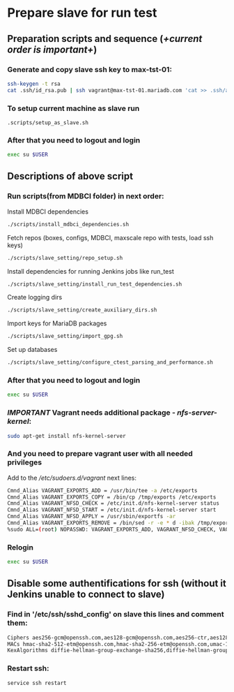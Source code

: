 # Prepare slave for run test

## Preparation scripts and sequence (*+current order is important+*)

### Generate and copy slave ssh key to max-tst-01:
```bash
ssh-keygen -t rsa
cat .ssh/id_rsa.pub | ssh vagrant@max-tst-01.mariadb.com 'cat >> .ssh/authorized_keys' # will ask for vagrant password
```

### To setup current machine as slave run
`.scripts/setup_as_slave.sh`

### After that you need to logout and login
```bash
exec su $USER
```

## Descriptions of above script

### Run scripts(from MDBCI folder) in next order:
Install MDBCI dependencies
```bash
./scripts/install_mdbci_dependencies.sh
```
Fetch repos (boxes, configs, MDBCI, maxscale repo with tests, load ssh keys)
```bash
./scripts/slave_setting/repo_setup.sh
```
Install dependencies for running Jenkins jobs like run_test
```bash
./scripts/slave_setting/install_run_test_dependencies.sh
```
Create logging dirs
```bash
./scripts/slave_setting/create_auxiliary_dirs.sh
```
Import keys for MariaDB packages
```bash
./scripts/slave_setting/import_gpg.sh
```
Set up databases
```bash
./scripts/slave_setting/configure_ctest_parsing_and_performance.sh
```

### After that you need to logout and login
```bash
exec su $USER
```

### *IMPORTANT* Vagrant needs additional package - *nfs-server-kernel*:
```bash
sudo apt-get install nfs-kernel-server
```

### And you need to prepare vagrant user with all needed privileges
Add to the */etc/sudoers.d/vagrant* next lines:
```bash
Cmnd_Alias VAGRANT_EXPORTS_ADD = /usr/bin/tee -a /etc/exports
Cmnd_Alias VAGRANT_EXPORTS_COPY = /bin/cp /tmp/exports /etc/exports
Cmnd_Alias VAGRANT_NFSD_CHECK = /etc/init.d/nfs-kernel-server status
Cmnd_Alias VAGRANT_NFSD_START = /etc/init.d/nfs-kernel-server start
Cmnd_Alias VAGRANT_NFSD_APPLY = /usr/sbin/exportfs -ar
Cmnd_Alias VAGRANT_EXPORTS_REMOVE = /bin/sed -r -e * d -ibak /tmp/exports
%sudo ALL=(root) NOPASSWD: VAGRANT_EXPORTS_ADD, VAGRANT_NFSD_CHECK, VAGRANT_NFSD_START, VAGRANT_NFSD_APPLY, VAGRANT_EXPORTS_REMOVE, VAGRANT_EXPORTS_COPY
```

### Relogin
```bash
exec su $USER
```

## Disable some authentifications for ssh (without it Jenkins unable to connect to slave)

### Find in '/etc/ssh/sshd_config' on slave this lines and comment them:
```bash
Ciphers aes256-gcm@openssh.com,aes128-gcm@openssh.com,aes256-ctr,aes128-ctr
MACs hmac-sha2-512-etm@openssh.com,hmac-sha2-256-etm@openssh.com,umac-128-etm@openssh.com,hmac-sha2-512,hmac-sha2-256,hmac-ripemd160
KexAlgorithms diffie-hellman-group-exchange-sha256,diffie-hellman-group14-sha1,diffie-hellman-group-exchange-sha1
```

### Restart ssh:
```bash
service ssh restart
```
